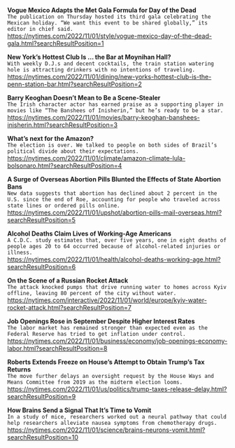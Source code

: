 **Vogue Mexico Adapts the Met Gala Formula for Day of the Dead**\
`The publication on Thursday hosted its third gala celebrating the Mexican holiday. “We want this event to be shared globally,” its editor in chief said.`\
https://nytimes.com/2022/11/01/style/vogue-mexico-day-of-the-dead-gala.html?searchResultPosition=1

**New York’s Hottest Club Is … the Bar at Moynihan Hall?**\
`With weekly D.J.s and decent cocktails, the train station watering hole is attracting drinkers with no intentions of traveling.`\
https://nytimes.com/2022/11/01/dining/new-yorks-hottest-club-is-the-penn-station-bar.html?searchResultPosition=2

**Barry Keoghan Doesn’t Mean to Be a Scene-Stealer**\
`The Irish character actor has earned praise as a supporting player in movies like “The Banshees of Inisherin,” but he’s ready to be a star.`\
https://nytimes.com/2022/11/01/movies/barry-keoghan-banshees-inisherin.html?searchResultPosition=3

**What’s next for the Amazon?**\
`The election is over. We talked to people on both sides of Brazil’s political divide about their expectations.`\
https://nytimes.com/2022/11/01/climate/amazon-climate-lula-bolsonaro.html?searchResultPosition=4

**A Surge of Overseas Abortion Pills Blunted the Effects of State Abortion Bans**\
`New data suggests that abortion has declined about 2 percent in the U.S. since the end of Roe, accounting for people who traveled across state lines or ordered pills online.`\
https://nytimes.com/2022/11/01/upshot/abortion-pills-mail-overseas.html?searchResultPosition=5

**Alcohol Deaths Claim Lives of Working-Age Americans**\
`A C.D.C. study estimates that, over five years, one in eight deaths of people ages 20 to 64 occurred because of alcohol-related injuries or illness.`\
https://nytimes.com/2022/11/01/health/alcohol-deaths-working-age.html?searchResultPosition=6

**On the Scene of a Russian Rocket Attack**\
`The attack knocked pumps that drive running water to homes across Kyiv offline, leaving 80 percent of the city without water.`\
https://nytimes.com/interactive/2022/11/01/world/europe/kyiv-water-rocket-attack.html?searchResultPosition=7

**Job Openings Rose in September Despite Higher Interest Rates**\
`The labor market has remained stronger than expected even as the Federal Reserve has tried to get inflation under control.`\
https://nytimes.com/2022/11/01/business/economy/job-openings-economy-labor.html?searchResultPosition=8

**Roberts Extends Freeze on House’s Attempt to Obtain Trump’s Tax Returns**\
`The move further delays an oversight request by the House Ways and Means Committee from 2019 as the midterm election looms.`\
https://nytimes.com/2022/11/01/us/politics/trump-taxes-release-delay.html?searchResultPosition=9

**How Brains Send a Signal That It’s Time to Vomit**\
`In a study of mice, researchers worked out a neural pathway that could help researchers alleviate nausea symptoms from chemotherapy drugs.`\
https://nytimes.com/2022/11/01/science/brains-neurons-vomit.html?searchResultPosition=10


